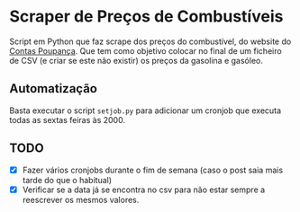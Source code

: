 # Scraper de Preços de Combustíveis

Script em Python que faz scrape dos preços do combustível, do website do [Contas Poupança](https://contaspoupanca.pt/carro/combustiveis).
Que tem como objetivo colocar no final de um ficheiro de CSV (e criar se este não existir) os preços da gasolina e gasóleo.

## Automatização

Basta executar o script `setjob.py` para adicionar um cronjob que executa todas as sextas feiras às 2000.

## TODO

- [x] Fazer vários cronjobs durante o fim de semana (caso o post saia mais tarde do que o habitual)
- [x] Verificar se a data já se encontra no csv para não estar sempre a reescrever os mesmos valores.
